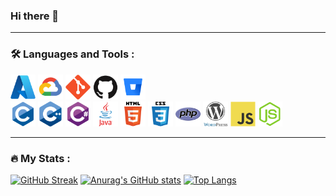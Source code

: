 ### Hi there 👋

---

### :hammer_and_wrench: Languages and Tools :
<div>
  <img src="https://github.com/devicons/devicon/blob/55609aa5bd817ff167afce0d965585c92040787a/icons/azure/azure-original.svg" height=40 width=40 alt="Azure">
  <img src="https://github.com/devicons/devicon/blob/55609aa5bd817ff167afce0d965585c92040787a/icons/googlecloud/googlecloud-original.svg" height=40 width=40 alt="Google Cloud">
  <img src="https://github.com/devicons/devicon/blob/55609aa5bd817ff167afce0d965585c92040787a/icons/git/git-original.svg" height=40 width=40 alt="git">
  <img src="https://github.com/devicons/devicon/blob/55609aa5bd817ff167afce0d965585c92040787a/icons/github/github-original.svg" height=40 width=40 alt="GitHub">
  <img src="https://github.com/devicons/devicon/blob/55609aa5bd817ff167afce0d965585c92040787a/icons/bitbucket/bitbucket-original.svg" height=40 width=40 alt="BitBucket">
  <br>
  <img src="https://github.com/devicons/devicon/blob/55609aa5bd817ff167afce0d965585c92040787a/icons/c/c-original.svg" height=40 width=40 alt="C">
  <img src="https://github.com/devicons/devicon/blob/55609aa5bd817ff167afce0d965585c92040787a/icons/cplusplus/cplusplus-original.svg" height=40 width=40 alt="C++">
  <img src="https://github.com/devicons/devicon/blob/55609aa5bd817ff167afce0d965585c92040787a/icons/csharp/csharp-original.svg" height=40 width=40 alt="C#">
  <img src="https://github.com/devicons/devicon/blob/55609aa5bd817ff167afce0d965585c92040787a/icons/java/java-original-wordmark.svg" height=40 width=40 alt="Java">
  <img src="https://github.com/devicons/devicon/blob/55609aa5bd817ff167afce0d965585c92040787a/icons/html5/html5-original-wordmark.svg" height=40 width=40 alt="HTML5">
  <img src="https://github.com/devicons/devicon/blob/55609aa5bd817ff167afce0d965585c92040787a/icons/css3/css3-original-wordmark.svg" height=40 width=40 alt="CSS3">
  <img src="https://github.com/devicons/devicon/blob/55609aa5bd817ff167afce0d965585c92040787a/icons/php/php-original.svg" height=40 width=40 alt="PHP">
  <img src="https://github.com/devicons/devicon/blob/55609aa5bd817ff167afce0d965585c92040787a/icons/wordpress/wordpress-original.svg" height=40 width=40 alt="WordPress">
  <img src="https://github.com/devicons/devicon/blob/55609aa5bd817ff167afce0d965585c92040787a/icons/javascript/javascript-original.svg" height=40 width=40 alt="JS">
  <img src="https://github.com/devicons/devicon/blob/55609aa5bd817ff167afce0d965585c92040787a/icons/nodejs/nodejs-original.svg" height=40 width=40 alt="Node.JS">
</div>

---

### :fire: My Stats :

[![GitHub Streak](https://streak-stats.demolab.com?user=Kjur0&theme=transparent&hide_border=true&date_format=j%20M%5B%20Y%5D&mode=weekly&fire=EB5454&card_width=400&disable_animations=true)](https://git.io/streak-stats)
[![Anurag's GitHub stats](https://github-readme-stats.vercel.app/api?username=Kjur0&theme=transparent&hide_border=true&show_icons=true&hide_title=true&hide_rank=true&show=discussions_started,prs_merged&hide=contribs&disable_animations=true)](https://github.com/anuraghazra/github-readme-stats)
[![Top Langs](https://github-readme-stats.vercel.app/api/top-langs/?username=Kjur0&theme=transparent&hide_border=true&layout=compact&hide=hack&disable_animations=true)](https://github.com/anuraghazra/github-readme-stats)
